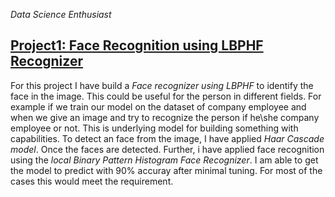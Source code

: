*Data Science Enthusiast* 
## [Project1: Face Recognition using LBPHF Recognizer](https://github.com/nikita10110/ml_projects/tree/master/face_recogniton_using_LBPH)
For this project I have build a *Face recognizer using LBPHF* to identify the face in the image. This could be useful for the person in different fields. For example if we train our model on the dataset of company employee and when we give an image and try to recognize the person if he\she company employee or not. This is underlying model for building something with capabilities.
To detect an face from the image, I have applied *Haar Cascade model*. Once the faces are detected. Further, i have applied face recognition using the *local Binary Pattern Histogram Face Recognizer*.
I am able to get the model to predict with 90% accuray after minimal tuning. For most of the cases this would meet the requirement. 
